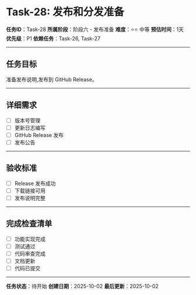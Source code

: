 # Task-28: 发布和分发准备

**任务ID**：Task-28
**所属阶段**：阶段六 - 发布准备
**难度**：⭐⭐ 中等
**预估时间**：1天
**优先级**：P1
**依赖任务**：Task-26, Task-27

---

## 任务目标

准备发布说明,发布到 GitHub Release。

---

## 详细需求

- [ ] 版本号管理
- [ ] 更新日志编写
- [ ] GitHub Release 发布
- [ ] 发布公告

---

## 验收标准

- [ ] Release 发布成功
- [ ] 下载链接可用
- [ ] 发布说明完整

---

## 完成检查清单

- [ ] 功能实现完成
- [ ] 测试通过
- [ ] 代码审查完成
- [ ] 文档更新
- [ ] 代码已提交

---

**任务状态**：待开始
**创建日期**：2025-10-02
**最后更新**：2025-10-02
